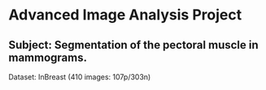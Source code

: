 # Advanced Image Analysis Project

## Subject: Segmentation of the pectoral muscle in mammograms.

Dataset: InBreast (410 images: 107p/303n)



